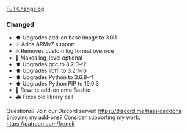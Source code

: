 [Full Changelog][changelog]

### Changed

- :arrow_up: Upgrades add-on base image to 3.0.1
- :sparkles: Adds ARMv7 support
- :fire: Removes custom log format override
- :hammer: Makes log_level optional
- :arrow_up: Upgrades gcc to 8.2.0-r2
- :arrow_up: Upgrades libffi to 3.2.1-r6
- :arrow_up: Upgrades Python to 3.6.8-r1
- :arrow_up: Upgrades Python PIP to 19.0.3
- :hammer: Rewrite add-on onto Bashio
- :ambulance: Fixes old library call

[changelog]: https://github.com/hassio-addons/addon-appdaemon3/compare/v1.7.0...v2.0.0

Questions? Join our Discord server! https://discord.me/hassioaddons
Enjoying my add-ons? Consider supporting my work: https://patreon.com/frenck